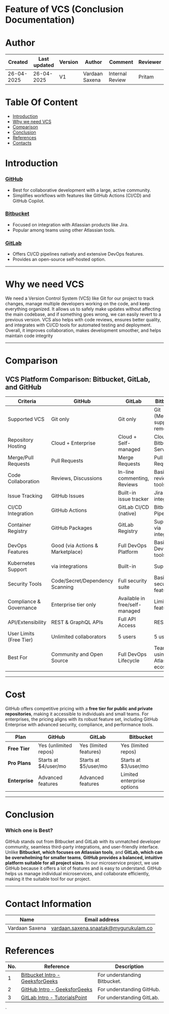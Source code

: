 
# **Feature of VCS (Conclusion Documentation)**

# **Author**


| Created     | Last updated | Version | Author         | Comment | Reviewer |
|-------------|-----------|---------|----------------|---------|----------|
| 26-04-2025  | 26-04-2025 | V1  | Vardaan Saxena |     Internal Review    | Pritam    |


# **Table Of Content**
- [Introduction](#introduction)
- [Why we need VCS](#why-we-need-vcs)
- [Comparison](#comparison)
- [Conclusion](#conclusion)
- [References](#references)
- [Contacts](#contacts)


# **Introduction**

### [GitHub](https://github.com/avengers-p11/Documentation/blob/main/VCS%20Design%20%2B%20POC/Features%20of%20VCS/GitHub%20features/README.md)
- Best for collaborative development with a large, active community.  
- Simplifies workflows with features like GitHub Actions (CI/CD) and GitHub Copilot.  

### [Bitbucket](https://github.com/avengers-p11/Documentation/blob/main/VCS%20Design%20+%20POC/Features%20of%20VCS/BitBucket_features/README.md)
- Focused on integration with Atlassian products like Jira.  
- Popular among teams using other Atlassian tools.  

### [GitLab](https://github.com/avengers-p11/Documentation/blob/main/VCS%20Design%20+%20POC/Features%20of%20VCS/Gitlab%20Features/README.md)
- Offers CI/CD pipelines natively and extensive DevOps features.  
- Provides an open-source self-hosted option.  

---
# **Why we need VCS**
We need a Version Control System (VCS) like Git for our project to track changes, manage multiple developers working on the code, and keep everything organized. It allows us to safely make updates without affecting the main codebase, and if something goes wrong, we can easily revert to a previous version. VCS also helps with code reviews, ensures better quality, and integrates with CI/CD tools for automated testing and deployment. Overall, it improves collaboration, makes development smoother, and helps maintain code integrity

---

# **Comparison**

## VCS Platform Comparison: Bitbucket, GitLab, and GitHub


| Criteria                  | GitHub                          | GitLab                          | Bitbucket                         |
|---------------------------|----------------------------------|----------------------------------|------------------------------------|
| Supported VCS             | Git only                        | Git only                        | Git (Mercurial support removed)   |
| Repository Hosting        | Cloud + Enterprise              | Cloud + Self-managed            | Cloud + Bitbucket Server          |
| Merge/Pull Requests       | Pull Requests                   | Merge Requests                  | Pull Requests                     |
| Code Collaboration        | Reviews, Discussions            | In-line commenting, Reviews     | Basic review tools                |
| Issue Tracking            | GitHub Issues                   | Built-in issue tracker          | Jira integration                  |
| CI/CD Integration         | GitHub Actions                  | GitLab CI/CD (native)           | Bitbucket Pipelines               |
| Container Registry        | GitHub Packages                 | GitLab Registry                 | Supports via integration          |
| DevOps Features           | Good (via Actions & Marketplace)| Full DevOps Platform            | Basic DevOps tools                |
| Kubernetes Support        | via integrations                | Built-in                        | Supported                         |
| Security Tools            | Code/Secret/Dependency Scanning | Full security suite             | Basic security features           |
| Compliance & Governance   | Enterprise tier only            | Available in free/self-managed  | Limited features                  |
| API/Extensibility         | REST & GraphQL APIs             | Full API Access                 | REST API                          |
| User Limits (Free Tier)   | Unlimited collaborators         | 5 users                         | 5 users                           |
| Best For                  | Community and Open Source       | Full DevOps Lifecycle           | Teams using Atlassian ecosystem   |



---

# **Cost** 
GitHub offers competitive pricing with a **free tier for public and private repositories**, making it accessible to individuals and small teams. For enterprises, the pricing aligns with its robust feature set, including GitHub Enterprise with advanced security, compliance, and performance tools.

| Plan                 | GitHub              | GitLab              | Bitbucket           |
|----------------------|---------------------|---------------------|---------------------|
| **Free Tier**         | Yes (unlimited repos)| Yes (limited features)| Yes (limited repos) |
| **Pro Plans**         | Starts at $4/user/mo| Starts at $5/user/mo| Starts at $3/user/mo|
| **Enterprise**        | Advanced features   | Advanced features   | Limited enterprise options|

---

# **Conclusion**

### Which one is Best?
GitHub stands out from Bitbucket and GitLab with its unmatched developer community, seamless third-party integrations, and user-friendly interface. Unlike **Bitbucket, which focuses on Atlassian tools**, and **GitLab, which can be overwhelming for smaller teams**, **GitHub provides a balanced, intuitive platform suitable for all project sizes**. In our microservice project, we use GitHub because it offers a lot of features and is easy to understand. GitHub helps us manage individual microservices, and collaborate efficiently, making it the suitable tool for our project.

---

#  **Contact Information**


| **Name**    | **Email address**         |
|-------------|---------------------------|
| Vardaan Saxena | vardaan.saxena.snaatak@mygurukulam.co    |




# **References**

| No. | Reference                                                                                         | Description                    |
|-----|---------------------------------------------------------------------------------------------------|--------------------------------|
| 1   |  [Bitbucket Intro - GeeksforGeeks](https://www.geeksforgeeks.org/introduction-to-bitbucket/?ref=ml_lbp) | For understanding Bitbucket.  |
| 2   |  [GitHub Intro - GeeksforGeeks](https://www.geeksforgeeks.org/introduction-to-github/?ref=ml_lbp)       | For understanding GitHub.     |
| 3   |  [GitLab Intro - TutorialsPoint](https://www.tutorialspoint.com/gitlab/gitlab_introduction.htm)         | For understanding GitLab.     |




`
